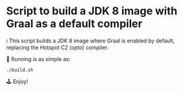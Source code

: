 # Script to build a JDK 8 image with Graal as a default compiler

ℹ️ This script builds a JDK 8 image where Graal is enabled by default, replacing the Hotspot C2 (opto) compiler.

🚀 Running is as simple as:

    ./build.sh

🕹 Enjoy!
